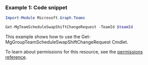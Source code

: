 ### Example 1: Code snippet

```powershellImport-Module Microsoft.Graph.Teams

Get-MgTeamScheduleSwapShiftChangeRequest -TeamId $teamId
```
This example shows how to use the Get-MgGroupTeamScheduleSwapShiftChangeRequest Cmdlet.
To learn about permissions for this resource, see the [permissions reference](/graph/permissions-reference).

